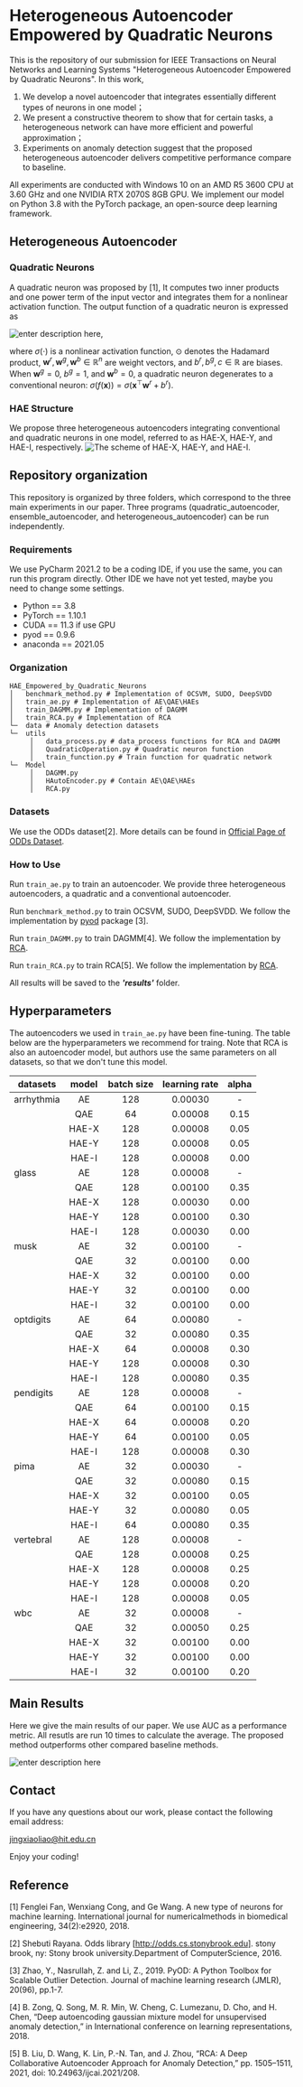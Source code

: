 # Heterogeneous Autoencoder Empowered by Quadratic Neurons
This is the repository of our submission for IEEE Transactions on Neural Networks and Learning Systems   "Heterogeneous Autoencoder Empowered by Quadratic Neurons". In this work,

1. We develop a novel autoencoder that integrates essentially different types of neurons in one model；
2. We present a constructive theorem to show that for certain tasks, a heterogeneous network can have more efficient and powerful approximation；
3. Experiments on anomaly detection suggest that the proposed heterogeneous autoencoder delivers competitive performance compare to baseline.


All experiments are conducted with Windows 10 on an AMD R5 3600 CPU at 3.60 GHz and one NVIDIA RTX 2070S 8GB GPU. We implement our model on Python 3.8 with the PyTorch package, an open-source deep learning framework.  

## Heterogeneous Autoencoder

### Quadratic Neurons
A quadratic neuron was proposed by [1], It computes two inner products  and  one  power  term  of  the  input  vector  and  integrates them for a nonlinear activation function. The output function of a quadratic neuron is expressed as 

![enter description here](https://raw.githubusercontent.com/asdvfghg/image/master/小书匠/1641001696385.png),

where $\sigma(\cdot)$ is a nonlinear activation function, $\odot$ denotes the Hadamard product, $\boldsymbol{w}^r,\boldsymbol{w}^g, \boldsymbol{w}^b\in\mathbb{R}^n$ are weight vectors, and $b^r, b^g, c\in\mathbb{R}$ are biases. When $\boldsymbol{w}^g=0$, $b^g=1$, and $\boldsymbol{w}^b=0$, a quadratic neuron degenerates to a conventional neuron:  $\sigma(f(\boldsymbol{x}))= \sigma(\boldsymbol{x}^\top\boldsymbol{w}^{r}+b^{r})$. 

### HAE Structure
We propose three heterogeneous autoencoders integrating conventional  and  quadratic  neurons  in  one  model,  referred  to  as HAE-X, HAE-Y, and HAE-I, respectively.
![The scheme of HAE-X, HAE-Y, and HAE-I.](https://raw.githubusercontent.com/asdvfghg/image/master/小书匠/1641001696444.png)

## Repository organization
This repository is organized by three folders, which correspond to the three main experiments in our paper. Three programs (quadratic_autoencoder, ensemble_autoencoder, and heterogeneous_autoencoder) can be run independently.
### Requirements
We use PyCharm 2021.2 to be a coding IDE, if you use the same, you can run this program directly. Other IDE we have not yet tested, maybe you need to change some settings.
* Python == 3.8
* PyTorch == 1.10.1
* CUDA == 11.3 if use GPU
* pyod == 0.9.6
* anaconda == 2021.05
 
### Organization
```
HAE_Empowered_by_Quadratic_Neurons
│   benchmark_method.py # Implementation of OCSVM, SUDO, DeepSVDD
│   train_ae.py # Implementation of AE\QAE\HAEs 
│   train_DAGMM.py # Implementation of DAGMM
│   train_RCA.py # Implementation of RCA
└─  data # Anomaly detection datasets 
└─  utils
     │   data_process.py # data_process functions for RCA and DAGMM
     │   QuadraticOperation.py # Quadratic neuron function
     │   train_function.py # Train function for quadratic network
└─  Model
     │   DAGMM.py 
     │   HAutoEncoder.py # Contain AE\QAE\HAEs 
     │   RCA.py 

```

### Datasets
We use the ODDs dataset[2]. More details can be found in [Official Page of ODDs Dataset](http://odds.cs.stonybrook.edu).

### How to Use

Run ```train_ae.py``` to train an autoencoder. We provide three heterogeneous autoencoders, a quadratic and a conventional autoencoder. 

Run ```benchmark_method.py``` to train  OCSVM, SUDO, DeepSVDD. We follow the implementation by [pyod](https://github.com/yzhao062/pyod) package [3].
 
 Run ```train_DAGMM.py``` to train  DAGMM[4]. We follow the implementation by [RCA](https://github.com/illidanlab/RCA).

 Run ```train_RCA.py``` to train  RCA[5]. We follow the implementation by [RCA](https://github.com/illidanlab/RCA).

All results will be saved to the ***'results'*** folder.

## Hyperparameters
The autoencoders we used in  ```train_ae.py```  have been fine-tuning. The table below are the hyperparameters we recommend  for traing. Note that RCA is also an autoencoder model, but authors use the same parameters on all datasets, so that we don't tune this model. 

| datasets   | model | batch size  | learning rate | alpha |
|------------|:-----:|:-----------:|:-------------:|:-----:|
| arrhythmia |   AE  |     128     |    0.00030    |   -   |
|            |  QAE  |      64     |    0.00008    | 0.15  |
|            | HAE-X |     128     |    0.00008    | 0.05  |
|            | HAE-Y |     128     |    0.00008    | 0.05  |
|            | HAE-I |     128     |    0.00008    | 0.00  |
| glass      |   AE  |     128     |    0.00008    |   -   |
|            |  QAE  |     128     |    0.00100    | 0.35  |
|            | HAE-X |     128     |    0.00030    | 0.00  |
|            | HAE-Y |     128     |    0.00100    | 0.30  |
|            | HAE-I |     128     |    0.00030    | 0.00  |
| musk       |   AE  |      32     |    0.00100    |   -   |
|            |  QAE  |      32     |    0.00100    | 0.00  |
|            | HAE-X |      32     |    0.00100    | 0.00  |
|            | HAE-Y |      32     |    0.00100    | 0.00  |
|            | HAE-I |      32     |    0.00100    | 0.00  |
| optdigits  |   AE  |      64     |    0.00080    |   -   |
|            |  QAE  |      32     |    0.00080    | 0.35  |
|            | HAE-X |      64     |    0.00008    | 0.30  |
|            | HAE-Y |     128     |    0.00008    | 0.30  |
|            | HAE-I |     128     |    0.00080    | 0.35  |
| pendigits  |   AE  |     128     |    0.00008    |   -   |
|            |  QAE  |      64     |    0.00100    | 0.15  |
|            | HAE-X |      64     |    0.00008    | 0.20  |
|            | HAE-Y |      64     |    0.00100    | 0.05  |
|            | HAE-I |     128     |    0.00008    | 0.30  |
| pima       |   AE  |      32     |    0.00030    |   -   |
|            |  QAE  |      32     |    0.00080    | 0.15  |
|            | HAE-X |      32     |    0.00100    | 0.05  |
|            | HAE-Y |      32     |    0.00080    | 0.05  |
|            | HAE-I |      64     |    0.00080    | 0.35  |
| vertebral  |   AE  |     128     |    0.00008    |   -   |
|            |  QAE  |     128     |    0.00008    | 0.25  |
|            | HAE-X |     128     |    0.00008    | 0.25  |
|            | HAE-Y |     128     |    0.00008    | 0.20  |
|            | HAE-I |     128     |    0.00008    | 0.05  |
| wbc        |   AE  |      32     |    0.00008    |   -   |
|            |  QAE  |      32     |    0.00050    | 0.25  |
|            | HAE-X |      32     |    0.00100    | 0.00  |
|            | HAE-Y |      32     |    0.00100    | 0.00  |
|            | HAE-I |      32     |    0.00100    | 0.20  |

## Main Results
Here we give the main results of our paper. We use AUC as a performance metric. All resutls are run 10 times to calculate the average. The proposed method outperforms other compared baseline methods.

![enter description here](https://raw.githubusercontent.com/asdvfghg/image/master/小书匠/1648373741379.png)

## Contact
If you have any questions about our work, please contact the following email address:

jingxiaoliao@hit.edu.cn

Enjoy your coding!
## Reference
[1] Fenglei Fan, Wenxiang Cong, and Ge Wang. A new type of neurons for machine learning. International journal for numericalmethods in biomedical engineering, 34(2):e2920, 2018.

[2] Shebuti Rayana.  Odds library [http://odds.cs.stonybrook.edu]. stony brook, ny:  Stony brook university.Department of ComputerScience, 2016.

[3] Zhao, Y., Nasrullah, Z. and Li, Z., 2019. PyOD: A Python Toolbox for Scalable Outlier Detection. Journal of machine learning research (JMLR), 20(96), pp.1-7.

[4]  B. Zong, Q. Song, M. R. Min, W. Cheng, C. Lumezanu, D. Cho, and H. Chen, “Deep autoencoding gaussian mixture model for unsupervised anomaly detection,” in International conference on learning representations, 2018.

[5] B. Liu, D. Wang, K. Lin, P.-N. Tan, and J. Zhou, “RCA: A Deep Collaborative Autoencoder Approach for Anomaly Detection,” pp. 1505–1511, 2021, doi: 10.24963/ijcai.2021/208.
